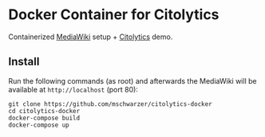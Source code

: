# Docker Container for Citolytics

Containerized [MediaWiki](https://mediawiki.org) setup + [Citolytics](https://github.com/wikimedia/citolytics) demo.

## Install

Run the following commands (as root) and afterwards the MediaWiki will be available at `http://localhost` (port 80):

```
git clone https://github.com/mschwarzer/citolytics-docker
cd citolytics-docker
docker-compose build
docker-compose up
```
